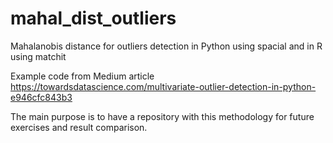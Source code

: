 # mahal_dist_outliers

Mahalanobis distance for outliers detection in Python using spacial and in R using matchit


Example code from Medium article https://towardsdatascience.com/multivariate-outlier-detection-in-python-e946cfc843b3

The main purpose is to have a repository with this methodology for future exercises and result comparison.
